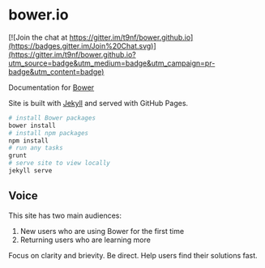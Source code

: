 # bower.io

[![Join the chat at https://gitter.im/t9nf/bower.github.io](https://badges.gitter.im/Join%20Chat.svg)](https://gitter.im/t9nf/bower.github.io?utm_source=badge&utm_medium=badge&utm_campaign=pr-badge&utm_content=badge)

Documentation for [Bower](http://bower.io)

Site is built with [Jekyll](http://jekyllrb.com) and served with GitHub Pages.

``` bash
# install Bower packages
bower install
# install npm packages
npm install
# run any tasks
grunt
# serve site to view locally
jekyll serve
```

## Voice

This site has two main audiences:

1. New users who are using Bower for the first time
2. Returning users who are learning more

Focus on clarity and brievity. Be direct. Help users find their solutions fast.
